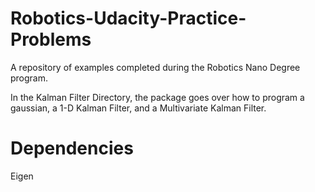 # Robotics-Udacity-Practice-Problems
A repository of examples completed during the Robotics Nano Degree program.

In the Kalman Filter Directory, the package goes over how to program a gaussian, a 1-D Kalman Filter, and a Multivariate Kalman Filter.

# Dependencies
Eigen
